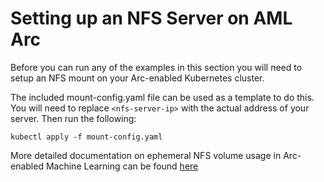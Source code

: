 # Setting up an NFS Server on AML Arc

Before you can run any of the examples in this section you will need to setup an NFS mount on your
Arc-enabled Kubernetes cluster.

The included mount-config.yaml file can be used as a template to do this. You will need to replace `<nfs-server-ip>` with the
actual address of your server. Then run the following:

```
kubectl apply -f mount-config.yaml
```

More detailed documentation on ephemeral NFS volume usage in Arc-enabled Machine Learning 
can be found [here](../../../docs/setup-ephemeral-nfs-volume.md)
